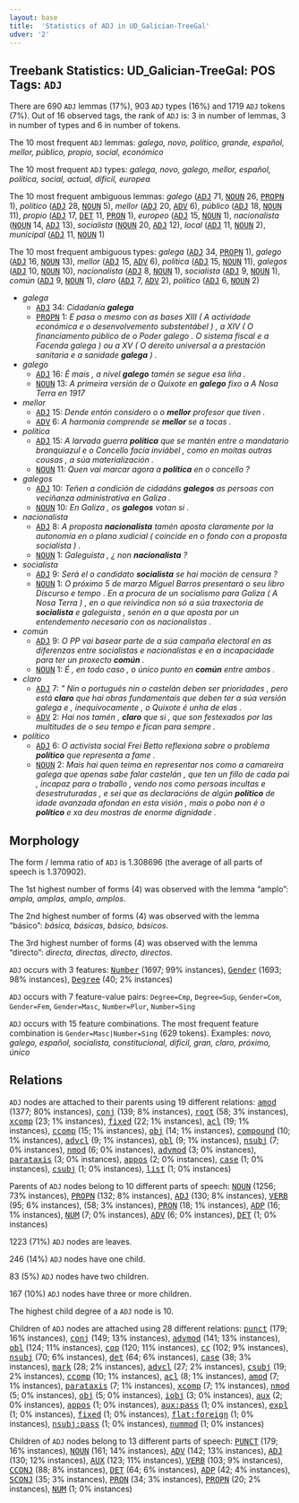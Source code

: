 ```yaml
---
layout: base
title:  'Statistics of ADJ in UD_Galician-TreeGal'
udver: '2'
---
```


## Treebank Statistics: UD_Galician-TreeGal: POS Tags: `ADJ`

There are 690 `ADJ` lemmas (17%), 903 `ADJ` types (16%) and 1719 `ADJ` tokens (7%).
Out of 16 observed tags, the rank of `ADJ` is: 3 in number of lemmas, 3 in number of types and 6 in number of tokens.

The 10 most frequent `ADJ` lemmas: <em>galego, novo, político, grande, español, mellor, público, propio, social, económico</em>

The 10 most frequent `ADJ` types:  <em>galega, novo, galego, mellor, español, política, social, actual, difícil, europea</em>

The 10 most frequent ambiguous lemmas: <em>galego</em> (<tt><a href="gl_treegal-pos-ADJ.html">ADJ</a></tt> 71, <tt><a href="gl_treegal-pos-NOUN.html">NOUN</a></tt> 26, <tt><a href="gl_treegal-pos-PROPN.html">PROPN</a></tt> 1), <em>político</em> (<tt><a href="gl_treegal-pos-ADJ.html">ADJ</a></tt> 28, <tt><a href="gl_treegal-pos-NOUN.html">NOUN</a></tt> 5), <em>mellor</em> (<tt><a href="gl_treegal-pos-ADJ.html">ADJ</a></tt> 20, <tt><a href="gl_treegal-pos-ADV.html">ADV</a></tt> 6), <em>público</em> (<tt><a href="gl_treegal-pos-ADJ.html">ADJ</a></tt> 18, <tt><a href="gl_treegal-pos-NOUN.html">NOUN</a></tt> 11), <em>propio</em> (<tt><a href="gl_treegal-pos-ADJ.html">ADJ</a></tt> 17, <tt><a href="gl_treegal-pos-DET.html">DET</a></tt> 11, <tt><a href="gl_treegal-pos-PRON.html">PRON</a></tt> 1), <em>europeo</em> (<tt><a href="gl_treegal-pos-ADJ.html">ADJ</a></tt> 15, <tt><a href="gl_treegal-pos-NOUN.html">NOUN</a></tt> 1), <em>nacionalista</em> (<tt><a href="gl_treegal-pos-NOUN.html">NOUN</a></tt> 14, <tt><a href="gl_treegal-pos-ADJ.html">ADJ</a></tt> 13), <em>socialista</em> (<tt><a href="gl_treegal-pos-NOUN.html">NOUN</a></tt> 20, <tt><a href="gl_treegal-pos-ADJ.html">ADJ</a></tt> 12), <em>local</em> (<tt><a href="gl_treegal-pos-ADJ.html">ADJ</a></tt> 11, <tt><a href="gl_treegal-pos-NOUN.html">NOUN</a></tt> 2), <em>municipal</em> (<tt><a href="gl_treegal-pos-ADJ.html">ADJ</a></tt> 11, <tt><a href="gl_treegal-pos-NOUN.html">NOUN</a></tt> 1)

The 10 most frequent ambiguous types:  <em>galega</em> (<tt><a href="gl_treegal-pos-ADJ.html">ADJ</a></tt> 34, <tt><a href="gl_treegal-pos-PROPN.html">PROPN</a></tt> 1), <em>galego</em> (<tt><a href="gl_treegal-pos-ADJ.html">ADJ</a></tt> 16, <tt><a href="gl_treegal-pos-NOUN.html">NOUN</a></tt> 13), <em>mellor</em> (<tt><a href="gl_treegal-pos-ADJ.html">ADJ</a></tt> 15, <tt><a href="gl_treegal-pos-ADV.html">ADV</a></tt> 6), <em>política</em> (<tt><a href="gl_treegal-pos-ADJ.html">ADJ</a></tt> 15, <tt><a href="gl_treegal-pos-NOUN.html">NOUN</a></tt> 11), <em>galegos</em> (<tt><a href="gl_treegal-pos-ADJ.html">ADJ</a></tt> 10, <tt><a href="gl_treegal-pos-NOUN.html">NOUN</a></tt> 10), <em>nacionalista</em> (<tt><a href="gl_treegal-pos-ADJ.html">ADJ</a></tt> 8, <tt><a href="gl_treegal-pos-NOUN.html">NOUN</a></tt> 1), <em>socialista</em> (<tt><a href="gl_treegal-pos-ADJ.html">ADJ</a></tt> 9, <tt><a href="gl_treegal-pos-NOUN.html">NOUN</a></tt> 1), <em>común</em> (<tt><a href="gl_treegal-pos-ADJ.html">ADJ</a></tt> 9, <tt><a href="gl_treegal-pos-NOUN.html">NOUN</a></tt> 1), <em>claro</em> (<tt><a href="gl_treegal-pos-ADJ.html">ADJ</a></tt> 7, <tt><a href="gl_treegal-pos-ADV.html">ADV</a></tt> 2), <em>político</em> (<tt><a href="gl_treegal-pos-ADJ.html">ADJ</a></tt> 6, <tt><a href="gl_treegal-pos-NOUN.html">NOUN</a></tt> 2)


* <em>galega</em>
  * <tt><a href="gl_treegal-pos-ADJ.html">ADJ</a></tt> 34: <em>Cidadanía <b>galega</b></em>
  * <tt><a href="gl_treegal-pos-PROPN.html">PROPN</a></tt> 1: <em>E pasa o mesmo con as bases XIII ( A actividade económica e o desenvolvemento substentábel ) , a XIV ( O financiamento público de o Poder galego . O sistema fiscal e a Facenda galega ) ou a XV ( O dereito universal a a prestación sanitaria e a sanidade <b>galega</b> ) .</em>
* <em>galego</em>
  * <tt><a href="gl_treegal-pos-ADJ.html">ADJ</a></tt> 16: <em>É mais , a nivel <b>galego</b> tamén se segue esa liña .</em>
  * <tt><a href="gl_treegal-pos-NOUN.html">NOUN</a></tt> 13: <em>A primeira versión de o Quixote en <b>galego</b> fixo a A Nosa Terra en 1917</em>
* <em>mellor</em>
  * <tt><a href="gl_treegal-pos-ADJ.html">ADJ</a></tt> 15: <em>Dende entón considero o o <b>mellor</b> profesor que tiven .</em>
  * <tt><a href="gl_treegal-pos-ADV.html">ADV</a></tt> 6: <em>A harmonía comprende se <b>mellor</b> se a tocas .</em>
* <em>política</em>
  * <tt><a href="gl_treegal-pos-ADJ.html">ADJ</a></tt> 15: <em>A larvada guerra <b>política</b> que se mantén entre o mandatario branquiazul e o Concello facía inviábel , como en moitas outras cousas , a súa materialización .</em>
  * <tt><a href="gl_treegal-pos-NOUN.html">NOUN</a></tt> 11: <em>Quen vai marcar agora a <b>política</b> en o concello ?</em>
* <em>galegos</em>
  * <tt><a href="gl_treegal-pos-ADJ.html">ADJ</a></tt> 10: <em>Teñen a condición de cidadáns <b>galegos</b> as persoas con veciñanza administrativa en Galiza .</em>
  * <tt><a href="gl_treegal-pos-NOUN.html">NOUN</a></tt> 10: <em>En Galiza , os <b>galegos</b> votan si .</em>
* <em>nacionalista</em>
  * <tt><a href="gl_treegal-pos-ADJ.html">ADJ</a></tt> 8: <em>A proposta <b>nacionalista</b> tamén aposta claramente por la autonomía en o plano xudicial ( coincide en o fondo con a proposta socialista ) .</em>
  * <tt><a href="gl_treegal-pos-NOUN.html">NOUN</a></tt> 1: <em>Galeguista , ¿ non <b>nacionalista</b> ?</em>
* <em>socialista</em>
  * <tt><a href="gl_treegal-pos-ADJ.html">ADJ</a></tt> 9: <em>Será el o candidato <b>socialista</b> se hai moción de censura ?</em>
  * <tt><a href="gl_treegal-pos-NOUN.html">NOUN</a></tt> 1: <em>O próximo 5 de marzo Miguel Barros presentará o seu libro Discurso e tempo . En a procura de un socialismo para Galiza ( A Nosa Terra ) , en o que reivindica non só a súa traxectoria de <b>socialista</b> e galeguista , senón en a que aposta por un entendemento necesario con os nacionalistas .</em>
* <em>común</em>
  * <tt><a href="gl_treegal-pos-ADJ.html">ADJ</a></tt> 9: <em>O PP vai basear parte de a súa campaña electoral en as diferenzas entre socialistas e nacionalistas e en a incapacidade para ter un proxecto <b>común</b> .</em>
  * <tt><a href="gl_treegal-pos-NOUN.html">NOUN</a></tt> 1: <em>É , en todo caso , o único punto en <b>común</b> entre ambos .</em>
* <em>claro</em>
  * <tt><a href="gl_treegal-pos-ADJ.html">ADJ</a></tt> 7: <em>" Nin o portugués nin o castelán deben ser prioridades , pero está <b>claro</b> que hai obras fundamentais que deben ter a súa versión galega e , inequivocamente , o Quixote é unha de elas .</em>
  * <tt><a href="gl_treegal-pos-ADV.html">ADV</a></tt> 2: <em>Hai nos tamén , <b>claro</b> que si , que son festexados por las multitudes de o seu tempo e fican para sempre .</em>
* <em>político</em>
  * <tt><a href="gl_treegal-pos-ADJ.html">ADJ</a></tt> 6: <em>O activista social Frei Betto reflexiona sobre o problema <b>político</b> que representa a fame .</em>
  * <tt><a href="gl_treegal-pos-NOUN.html">NOUN</a></tt> 2: <em>Mais hai quen teima en representar nos como a camareira galega que apenas sabe falar castelán , que ten un fillo de cada pai , incapaz para o traballo , vendo nos como persoas incultas e desestruturadas , e sei que as declaracións de algún <b>político</b> de idade avanzada afondan en esta visión , mais o pobo non é o <b>político</b> e xa deu mostras de enorme dignidade .</em>

## Morphology

The form / lemma ratio of `ADJ` is 1.308696 (the average of all parts of speech is 1.370902).

The 1st highest number of forms (4) was observed with the lemma “amplo”: <em>ampla, amplas, amplo, amplos</em>.

The 2nd highest number of forms (4) was observed with the lemma “básico”: <em>básica, básicas, básico, básicos</em>.

The 3rd highest number of forms (4) was observed with the lemma “directo”: <em>directa, directas, directo, directos</em>.

`ADJ` occurs with 3 features: <tt><a href="gl_treegal-feat-Number.html">Number</a></tt> (1697; 99% instances), <tt><a href="gl_treegal-feat-Gender.html">Gender</a></tt> (1693; 98% instances), <tt><a href="gl_treegal-feat-Degree.html">Degree</a></tt> (40; 2% instances)

`ADJ` occurs with 7 feature-value pairs: `Degree=Cmp`, `Degree=Sup`, `Gender=Com`, `Gender=Fem`, `Gender=Masc`, `Number=Plur`, `Number=Sing`

`ADJ` occurs with 15 feature combinations.
The most frequent feature combination is `Gender=Masc|Number=Sing` (629 tokens).
Examples: <em>novo, galego, español, socialista, constitucional, difícil, gran, claro, próximo, único</em>


## Relations

`ADJ` nodes are attached to their parents using 19 different relations: <tt><a href="gl_treegal-dep-amod.html">amod</a></tt> (1377; 80% instances), <tt><a href="gl_treegal-dep-conj.html">conj</a></tt> (139; 8% instances), <tt><a href="gl_treegal-dep-root.html">root</a></tt> (58; 3% instances), <tt><a href="gl_treegal-dep-xcomp.html">xcomp</a></tt> (23; 1% instances), <tt><a href="gl_treegal-dep-fixed.html">fixed</a></tt> (22; 1% instances), <tt><a href="gl_treegal-dep-acl.html">acl</a></tt> (19; 1% instances), <tt><a href="gl_treegal-dep-ccomp.html">ccomp</a></tt> (15; 1% instances), <tt><a href="gl_treegal-dep-obj.html">obj</a></tt> (14; 1% instances), <tt><a href="gl_treegal-dep-compound.html">compound</a></tt> (10; 1% instances), <tt><a href="gl_treegal-dep-advcl.html">advcl</a></tt> (9; 1% instances), <tt><a href="gl_treegal-dep-obl.html">obl</a></tt> (9; 1% instances), <tt><a href="gl_treegal-dep-nsubj.html">nsubj</a></tt> (7; 0% instances), <tt><a href="gl_treegal-dep-nmod.html">nmod</a></tt> (6; 0% instances), <tt><a href="gl_treegal-dep-advmod.html">advmod</a></tt> (3; 0% instances), <tt><a href="gl_treegal-dep-parataxis.html">parataxis</a></tt> (3; 0% instances), <tt><a href="gl_treegal-dep-appos.html">appos</a></tt> (2; 0% instances), <tt><a href="gl_treegal-dep-case.html">case</a></tt> (1; 0% instances), <tt><a href="gl_treegal-dep-csubj.html">csubj</a></tt> (1; 0% instances), <tt><a href="gl_treegal-dep-list.html">list</a></tt> (1; 0% instances)

Parents of `ADJ` nodes belong to 10 different parts of speech: <tt><a href="gl_treegal-pos-NOUN.html">NOUN</a></tt> (1256; 73% instances), <tt><a href="gl_treegal-pos-PROPN.html">PROPN</a></tt> (132; 8% instances), <tt><a href="gl_treegal-pos-ADJ.html">ADJ</a></tt> (130; 8% instances), <tt><a href="gl_treegal-pos-VERB.html">VERB</a></tt> (95; 6% instances),  (58; 3% instances), <tt><a href="gl_treegal-pos-PRON.html">PRON</a></tt> (18; 1% instances), <tt><a href="gl_treegal-pos-ADP.html">ADP</a></tt> (16; 1% instances), <tt><a href="gl_treegal-pos-NUM.html">NUM</a></tt> (7; 0% instances), <tt><a href="gl_treegal-pos-ADV.html">ADV</a></tt> (6; 0% instances), <tt><a href="gl_treegal-pos-DET.html">DET</a></tt> (1; 0% instances)

1223 (71%) `ADJ` nodes are leaves.

246 (14%) `ADJ` nodes have one child.

83 (5%) `ADJ` nodes have two children.

167 (10%) `ADJ` nodes have three or more children.

The highest child degree of a `ADJ` node is 10.

Children of `ADJ` nodes are attached using 28 different relations: <tt><a href="gl_treegal-dep-punct.html">punct</a></tt> (179; 16% instances), <tt><a href="gl_treegal-dep-conj.html">conj</a></tt> (149; 13% instances), <tt><a href="gl_treegal-dep-advmod.html">advmod</a></tt> (141; 13% instances), <tt><a href="gl_treegal-dep-obl.html">obl</a></tt> (124; 11% instances), <tt><a href="gl_treegal-dep-cop.html">cop</a></tt> (120; 11% instances), <tt><a href="gl_treegal-dep-cc.html">cc</a></tt> (102; 9% instances), <tt><a href="gl_treegal-dep-nsubj.html">nsubj</a></tt> (70; 6% instances), <tt><a href="gl_treegal-dep-det.html">det</a></tt> (64; 6% instances), <tt><a href="gl_treegal-dep-case.html">case</a></tt> (38; 3% instances), <tt><a href="gl_treegal-dep-mark.html">mark</a></tt> (28; 2% instances), <tt><a href="gl_treegal-dep-advcl.html">advcl</a></tt> (27; 2% instances), <tt><a href="gl_treegal-dep-csubj.html">csubj</a></tt> (19; 2% instances), <tt><a href="gl_treegal-dep-ccomp.html">ccomp</a></tt> (10; 1% instances), <tt><a href="gl_treegal-dep-acl.html">acl</a></tt> (8; 1% instances), <tt><a href="gl_treegal-dep-amod.html">amod</a></tt> (7; 1% instances), <tt><a href="gl_treegal-dep-parataxis.html">parataxis</a></tt> (7; 1% instances), <tt><a href="gl_treegal-dep-xcomp.html">xcomp</a></tt> (7; 1% instances), <tt><a href="gl_treegal-dep-nmod.html">nmod</a></tt> (5; 0% instances), <tt><a href="gl_treegal-dep-obj.html">obj</a></tt> (5; 0% instances), <tt><a href="gl_treegal-dep-iobj.html">iobj</a></tt> (3; 0% instances), <tt><a href="gl_treegal-dep-aux.html">aux</a></tt> (2; 0% instances), <tt><a href="gl_treegal-dep-appos.html">appos</a></tt> (1; 0% instances), <tt><a href="gl_treegal-dep-aux-pass.html">aux:pass</a></tt> (1; 0% instances), <tt><a href="gl_treegal-dep-expl.html">expl</a></tt> (1; 0% instances), <tt><a href="gl_treegal-dep-fixed.html">fixed</a></tt> (1; 0% instances), <tt><a href="gl_treegal-dep-flat-foreign.html">flat:foreign</a></tt> (1; 0% instances), <tt><a href="gl_treegal-dep-nsubj-pass.html">nsubj:pass</a></tt> (1; 0% instances), <tt><a href="gl_treegal-dep-nummod.html">nummod</a></tt> (1; 0% instances)

Children of `ADJ` nodes belong to 13 different parts of speech: <tt><a href="gl_treegal-pos-PUNCT.html">PUNCT</a></tt> (179; 16% instances), <tt><a href="gl_treegal-pos-NOUN.html">NOUN</a></tt> (161; 14% instances), <tt><a href="gl_treegal-pos-ADV.html">ADV</a></tt> (142; 13% instances), <tt><a href="gl_treegal-pos-ADJ.html">ADJ</a></tt> (130; 12% instances), <tt><a href="gl_treegal-pos-AUX.html">AUX</a></tt> (123; 11% instances), <tt><a href="gl_treegal-pos-VERB.html">VERB</a></tt> (103; 9% instances), <tt><a href="gl_treegal-pos-CCONJ.html">CCONJ</a></tt> (88; 8% instances), <tt><a href="gl_treegal-pos-DET.html">DET</a></tt> (64; 6% instances), <tt><a href="gl_treegal-pos-ADP.html">ADP</a></tt> (42; 4% instances), <tt><a href="gl_treegal-pos-SCONJ.html">SCONJ</a></tt> (35; 3% instances), <tt><a href="gl_treegal-pos-PRON.html">PRON</a></tt> (34; 3% instances), <tt><a href="gl_treegal-pos-PROPN.html">PROPN</a></tt> (20; 2% instances), <tt><a href="gl_treegal-pos-NUM.html">NUM</a></tt> (1; 0% instances)

